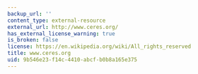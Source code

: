 ```yaml
---
backup_url: ''
content_type: external-resource
external_url: http://www.ceres.org/
has_external_license_warning: true
is_broken: false
license: https://en.wikipedia.org/wiki/All_rights_reserved
title: www.ceres.org
uid: 9b546e23-f14c-4410-abcf-b0b8a165e375
---
```

